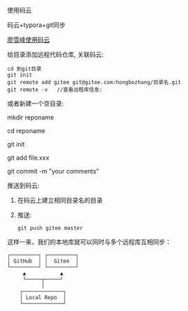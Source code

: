 使用码云



码云+typora+git同步



[廖雪峰使用码云](https://www.liaoxuefeng.com/wiki/0013739516305929606dd18361248578c67b8067c8c017b000/00150154460073692d151e784de4d718c67ce836f72c7c4000)



给目录添加远程代码仓库, 关联码云:

```
cd 到git目录
git init
git remote add gitee git@gitee.com:hongbozhang/目录名.git
git remote -v   //查看远程库信息:
```



或者新建一个空目录:

mkdir  reponame

cd reponame

git init

git add file.xxx

git commit -m "your comments"





推送到码云:

1. 在码云上建立相同目录名的目录

2. 推送:

   ```
   git push gitee master
   ```

   

这样一来，我们的本地库就可以同时与多个远程库互相同步： 

```
┌─────────┐ ┌─────────┐
│ GitHub  │ │  Gitee  │
└─────────┘ └─────────┘
     ▲           ▲
     └─────┬─────┘
           │
    ┌─────────────┐
    │ Local Repo  │
    └─────────────┘
```